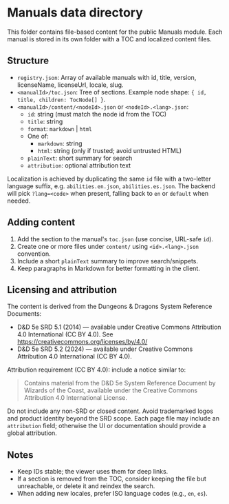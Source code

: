 # Manuals data directory

This folder contains file-based content for the public Manuals module. Each manual is stored in its own folder with a TOC and localized content files.

## Structure

- `registry.json`: Array of available manuals with id, title, version, licenseName, licenseUrl, locale, slug.
- `<manualId>/toc.json`: Tree of sections. Example node shape: `{ id, title, children: TocNode[] }`.
- `<manualId>/content/<nodeId>.json` or `<nodeId>.<lang>.json`:
  - `id`: string (must match the node id from the TOC)
  - `title`: string
  - `format`: `markdown` | `html`
  - One of:
    - `markdown`: string
    - `html`: string (only if trusted; avoid untrusted HTML)
  - `plainText`: short summary for search
  - `attribution`: optional attribution text

Localization is achieved by duplicating the same `id` file with a two-letter language suffix, e.g. `abilities.en.json`, `abilities.es.json`. The backend will pick `?lang=<code>` when present, falling back to `en` or `default` when needed.

## Adding content

1. Add the section to the manual's `toc.json` (use concise, URL-safe `id`).
2. Create one or more files under `content/` using `<id>.<lang>.json` convention.
3. Include a short `plainText` summary to improve search/snippets.
4. Keep paragraphs in Markdown for better formatting in the client.

## Licensing and attribution

The content is derived from the Dungeons & Dragons System Reference Documents:

- D&D 5e SRD 5.1 (2014) — available under Creative Commons Attribution 4.0 International (CC BY 4.0). See https://creativecommons.org/licenses/by/4.0/
- D&D 5e SRD 5.2 (2024) — available under Creative Commons Attribution 4.0 International (CC BY 4.0).

Attribution requirement (CC BY 4.0): include a notice similar to:

> Contains material from the D&D 5e System Reference Document by Wizards of the Coast, available under the Creative Commons Attribution 4.0 International License.

Do not include any non-SRD or closed content. Avoid trademarked logos and product identity beyond the SRD scope. Each page file may include an `attribution` field; otherwise the UI or documentation should provide a global attribution.

## Notes

- Keep IDs stable; the viewer uses them for deep links.
- If a section is removed from the TOC, consider keeping the file but unreachable, or delete it and reindex the search.
- When adding new locales, prefer ISO language codes (e.g., `en`, `es`).